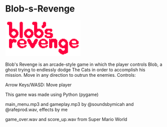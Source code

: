 # Blob-s-Revenge
  ![alt text](https://github.com/amaanaama/Blob-s-Revenge/blob/main/data/menu/blobsrevenge_logo.png?raw=true)

Blob's Revenge is an arcade-style game in which the player controls Blob, a ghost trying to endlessly dodge The Cats in order to accomplish his mission. Move in any direction to outrun the enemies. 
Controls:

Arrow Keys/WASD: Move player

This game was made using Python (pygame)

main_menu.mp3 and gameplay.mp3 by @soundsbymicah and @rafeprod.wav, effects by me

game_over.wav and score_up.wav from Super Mario World
